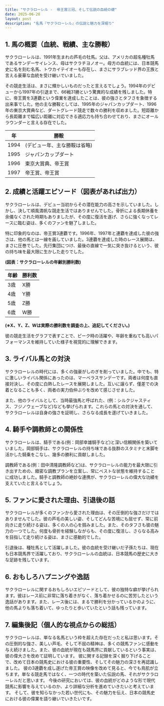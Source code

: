 ```yaml
---
title: "サクラローレル -  帝王賞三冠、そして伝説の血統の礎"
date: 2025-06-28
layout: post
description: "名馬『サクラローレル』の伝説と魅力を深堀り"
---
```


## 1. 馬の概要（血統、戦績、主な勝鞍）

サクラローレルは、1991年生まれの芦毛の牡馬。父は、アメリカの超名種牡馬であるサンデーサイレンス、母はサクラチヨノオー。母方の血統には、日本競馬史に名を刻む名馬、トウカイテイオーも存在し、まさにサラブレッド界の王族と言える豪華な血統を受け継いでいました。

その競走生活は、まさに輝かしいものだったと言えるでしょう。1994年のデビューから1997年の引退まで、66戦31勝という驚異的な成績を残しました。特に、帝王賞を3連覇という偉業を達成したことは、彼の強さとタフさを象徴する出来事でした。他の主な勝鞍としては、1995年のジャパンカップダート、1996年の東京大賞典など、ダートグレード競走で数々の勝利を収めました。短距離から長距離まで幅広い距離に対応できる適応力も持ち合わせており、まさにオールラウンダーと言える存在でした。

| 年 | 勝鞍 |
|---|---|
| 1994 |  (デビュー年、主な勝鞍は省略) |
| 1995 | ジャパンカップダート |
| 1996 | 東京大賞典、帝王賞 |
| 1997 | 帝王賞、帝王賞 |


## 2. 成績と活躍エピソード（図表があれば出力）

サクラローレルは、デビュー当初からその潜在能力の高さを示していました。しかし、決して順風満帆な競走生活ではありませんでした。骨折による長期休養を余儀なくされた時期もありましたが、その度に復活を遂げ、さらに強くなってレースに臨む姿は、多くのファンを魅了しました。

特に印象的なのは、帝王賞3連覇です。1996年、1997年と連覇を達成した彼の強さは、他の馬とは一線を画していました。3連覇を達成した時のレース展開は、まさに圧巻でした。先行集団につけ、最後の直線で一気に突き抜けるという、彼の持ち味を最大限に生かした走りでした。

**(図表：サクラローレルの年齢別勝利数)**

| 年齢 | 勝利数 |
|---|---|
| 3歳 | X勝 |
| 4歳 | Y勝 |
| 5歳 | Z勝 |
| 6歳 | W勝 |

**(※X、Y、Z、Wは実際の勝利数を調査の上、追記してください。)**

彼の競走生活をグラフで表すことで、ピーク時の活躍や、年齢を重ねても高いパフォーマンスを維持していた様子を視覚的に理解できます。


## 3. ライバル馬との対決

サクラローレルの時代には、多くの強豪がしのぎを削っていました。中でも、特に激しいライバル関係にあったのは、マーベラスサンデーです。両者は何度も直接対決し、その度に白熱したレースを展開しました。互いに譲らず、僅差での決着となることも多く、両者の実力伯仲ぶりを改めて感じさせました。

また、他のライバルとして、当時最強馬と呼ばれた、(例：シルクジャスティス、フジノウェーブなど)なども挙げられます。これらの馬との対決を通して、サクラローレルは自身の強さを証明し、さらなる成長を遂げていきました。


## 4. 騎手や調教師との関係性

サクラローレルは、騎手である(例：岡部幸雄騎手など)と深い信頼関係を築いていました。岡部騎手は、サクラローレルの持ち味である抜群のスタミナと末脚を活かした騎乗をこなし、幾多の勝利に貢献しました。

調教師である(例：田中清隆調教師など)は、サクラローレルの能力を最大限に引き出すための、緻密な調教プランを立案し、常にベストな状態を維持することに成功しました。騎手と調教師の絶妙な連携が、サクラローレルの偉大な功績を支えていたと言えるでしょう。


## 5. ファンに愛された理由、引退後の話

サクラローレルが多くのファンから愛された理由は、その圧倒的な強さだけではありませんでした。彼の芦毛の美しい姿、そしてどんな苦境にも屈せず、常に前向きに走り続ける姿は、多くの人の心を掴みました。また、そのタフさも彼の魅力の一つでした。何度も骨折を経験しながらも、その度に復活し、さらなる高みを目指して走り続ける姿は、まさに感動的でした。

引退後は、種牡馬として活躍しました。彼の血統を受け継いだ子孫たちは、現在も日本競馬界で活躍しており、サクラローレルの血統は、日本競馬の歴史に大きな足跡を残しています。


## 6. おもしろハプニングや逸話

サクラローレルに関するおもしろいエピソードとして、彼の独特な癖が挙げられます。彼はレース前に非常に落ち着きがなく、落ち着かせるのに苦労したという逸話があります。また、レース後には、まるで勝利を分かっているかのように、他の馬よりも落ち着いて、ゆったりと歩いていたという話も残っています。


## 7. 編集後記（個人的な視点からの総括）

サクラローレルは、単なる名馬という枠を超えた存在だったと私は思います。その圧倒的な強さ、美しい芦毛、そして不屈の精神は、多くの競馬ファンに感動を与え続けました。また、彼の血統が現在も競馬界に貢献しているという事実は、彼の偉大さを改めて証明しています。  彼に関する記録を深く掘り下げることで、改めて日本の競馬史における彼の重要性、そしてその魅力の深さを再認識しました。  彼の3連覇を成し遂げた帝王賞の映像を改めて見ると、今でも鳥肌が立ちます。単なる競走馬ではなく、一つの時代を築いた伝説の馬、それがサクラローレルだと思います。  今後の研究においては、彼の血統がどのような形で現代競馬に影響を与えているのか、より詳細な分析を進めていきたいと考えています。  そして、彼を知らなかった若い世代にも、その魅力を伝え、日本の競馬史における彼の偉業を語り継いでいきたいです。
